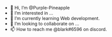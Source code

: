 - 👋 Hi, I’m @Purple-Pineapple
- 👀 I’m interested in ...
- 🌱 I’m currently learning Web development.
- 💞️ I’m looking to collaborate on ...
- 📫 How to reach me @blark#6596 on discord.

<!---
Purple-Pineapple/Purple-Pineapple is a ✨ special ✨ repository because its `README.md` (this file) appears on your GitHub profile.
You can click the Preview link to take a look at your changes.
--->
